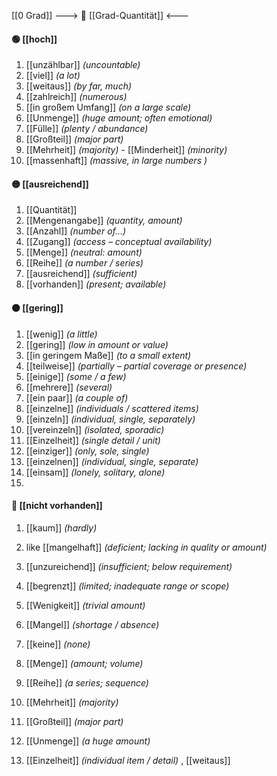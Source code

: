[[0 Grad]]
---> 🧮 [[Grad-Quantität]] <---
#### 🟢 [[hoch]] 
1) [[unzählbar]] *(uncountable)*
2) [[viel]] *(a lot)*
3) [[weitaus]] *(by far, much)*  
4) [[zahlreich]] *(numerous)*
5) [[in großem Umfang]] *(on a large scale)*
6) [[Unmenge]] *(huge amount; often emotional)*
7) [[Fülle]] *(plenty / abundance)*
8) [[Großteil]] *(major part)*
9) [[Mehrheit]] *(majority)*  - [[Minderheit]] *(minority)*
10) [[massenhaft]] *(massive, in large numbers  )*
#### 🟡 [[ausreichend]] 
1) [[Quantität]]
2) [[Mengenangabe]] *(quantity, amount)*
3) [[Anzahl]] *(number of…)*  
4) [[Zugang]] *(access – conceptual availability)*
5) [[Menge]] *(neutral: amount)*
6) [[Reihe]] *(a number / series)*
7) [[ausreichend]] *(sufficient)*
8) [[vorhanden]] *(present; available)*
#### 🟠 [[gering]] 
1) [[wenig]] *(a little)*
2) [[gering]] *(low in amount or value)*
3) [[in geringem Maße]] *(to a small extent)*
4) [[teilweise]] *(partially – partial coverage or presence)*
5) [[einige]] *(some / a few)*
6) [[mehrere]] *(several)*
7) [[ein paar]] *(a couple of)*
8) [[einzelne]] *(individuals / scattered items)*
9) [[einzeln]] *(individual, single, separately)*
10) [[vereinzeln]] *(isolated, sporadic)*
11) [[Einzelheit]] *(single detail / unit)*
12) [[einziger]] *(only, sole, single)*
13) [[einzelnen]] *(individual, single, separate)*
14) [[einsam]] *(lonely, solitary, alone)*
15) 
#### 🔴 [[nicht vorhanden]]
1) [[kaum]] *(hardly)*
2) like [[mangelhaft]] *(deficient; lacking in quality or amount)*
3) [[unzureichend]] *(insufficient; below requirement)*
4) [[begrenzt]] *(limited; inadequate range or scope)*
5) [[Wenigkeit]] *(trivial amount)*
6) [[Mangel]] *(shortage / absence)*
7) [[keine]] *(none)*


8) [[Menge]] *(amount; volume)*  
9) [[Reihe]] *(a series; sequence)*  
10) [[Mehrheit]] *(majority)*  
11) [[Großteil]] *(major part)*  
12) [[Unmenge]] *(a huge amount)*  
13) [[Einzelheit]] *(individual item / detail)*
, [[weitaus]]